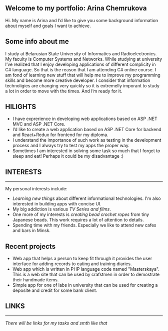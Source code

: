 ## Welcome to my portfolio: Arina Chemrukova
Hi. My name is Arina and I’d like to give you some background information about myself and goals I want to achieve.

## Some info about me

I study at Belarusian State University of Informatics and Radioelectronics.
My faculty is Computer Systems and Networks. While studying at university I’ve realized that I enjoy developing applications of different complicity in C# language. So that is the reason that I am attending C# online course. I am fond of learning new stuff that will help me to improve my programming skills and become more creative developer. I consider that information technoligies are changing very quickly so it is extremelly imporant to study a lot in order to move with the times. And I’m ready for it.

## HILIGHTS

- I have exprerience in developing web applications based on ASP .NET MVC and ASP .NET Core.
- I’d like to create a web application based on ASP .NET Core for backend and React+Redux for frontend for my diploma.
- I understand the importance of such work as testing in the development process and I always try to test my apps the proper way.
- Sometimes I am interested in solving some task so much that I forget to sleep and eat! Perhaps it could be my disadvantage :)

## INTERESTS
***
My personal interests include:

- *Learning new things* about different
informational technologies. I'm also 
interested in building apps with concise UI.
- My big addiction is various *TV Series and 
films*. 
- One more of my interests is *creating bead crochet ropes*
from tiny Japanese beads. This work requires a lot
of attention to details.
- Spending time with my friends. Especially we like to 
attend new cafes and bars in Minsk.

## Recent projects
- Web app that helps a person to keep fit through it
provides the user interface for adding records to 
eating and training diaries. 
- Web app which is written in PHP language
code named "Masterskaya". This is a web site that can 
be used by crafstmen in order to demostrate their handmade items.
- Simple app for one of labs in university that can be used for 
creating a deposite and credit for some bank client.

## LINKS 
***
*There will be links for my tasks and smth like that*
